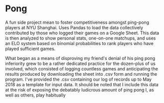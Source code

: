 # Pong
A fun side project mean to foster competitiveness amongst ping-pong players at NYU Shanghai. Uses Pandas to load the data collectively contributed by those who logged their games on a Google Sheet. This data is then analyzed to show personal stats, one-on-one matchups, and uses an ELO system based on binomial probabilities to rank players who have played sufficient games. 

What began as a means of disproving my friend's denial of his ping pong inferiority grew to be a rather dedicated practice for the dozen-plus of us involved, which consisted of logging countless games and anticipating the results produced by downloading the sheet into .csv form and running the program. I've provided the .csv containing our log of records up to May 2018 as a template for input data. It should be noted that I include this data at the risk of exposing the debatably ludicrous amount of ping pong I, as well as others, play habitually
